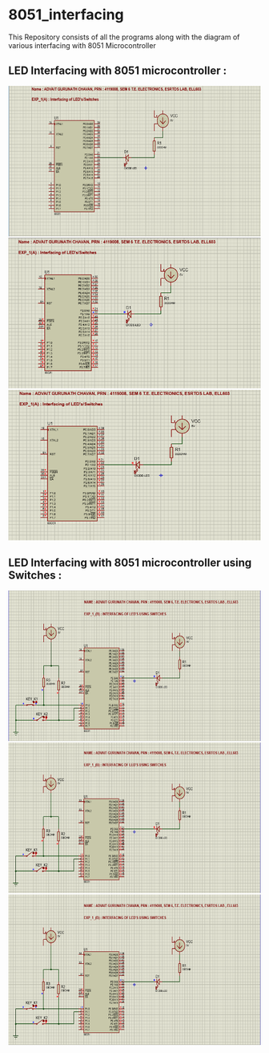 # 8051_interfacing
This Repository consists of all the programs along with the diagram of various interfacing with 8051 Microcontroller
<h2 align="left">LED Interfacing with 8051 microcontroller :</h2>
<p align="center"> 
  <img src="https://github.com/ADVAIT135/8051_interfacing/blob/e59c86fc1c021f5fcf00fa48a0ed0130ea61d1bb/6.png" / height ="300"/ width="600">
  <img src="https://github.com/ADVAIT135/8051_interfacing/blob/e59c86fc1c021f5fcf00fa48a0ed0130ea61d1bb/7.png" / height ="300"/ width="600">
  <img src="https://github.com/ADVAIT135/8051_interfacing/blob/e59c86fc1c021f5fcf00fa48a0ed0130ea61d1bb/8.png" / height ="300"/ width="600">
</p>
<h2 align="left">LED Interfacing with 8051 microcontroller using Switches :</h2>
<p align="center">
  <img src="https://github.com/ADVAIT135/8051_interfacing/blob/87215f45071269475266e33a073d29341579d4bc/13.png" / height ="300"/ width="600">
  <img src="https://github.com/ADVAIT135/8051_interfacing/blob/87215f45071269475266e33a073d29341579d4bc/14.png" / height ="300"/ width="600">
  <img src="https://github.com/ADVAIT135/8051_interfacing/blob/87215f45071269475266e33a073d29341579d4bc/15.png" / height ="300"/ width="600">
 </p>
